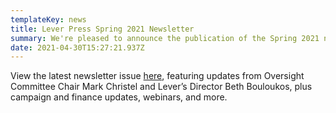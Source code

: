 ```yaml
---
templateKey: news
title: Lever Press Spring 2021 Newsletter
summary: We're pleased to announce the publication of the Spring 2021 newsletter!
date: 2021-04-30T15:27:21.937Z
---
```

View the latest newsletter issue [here](https://myemail.constantcontact.com/Lever-Press-Spring-2021-Newsletter.html?soid=1133134643822&aid=2BIRjyEZXKY), featuring updates from Oversight Committee Chair Mark Christel and Lever’s Director Beth Bouloukos, plus campaign and finance updates, webinars, and more.